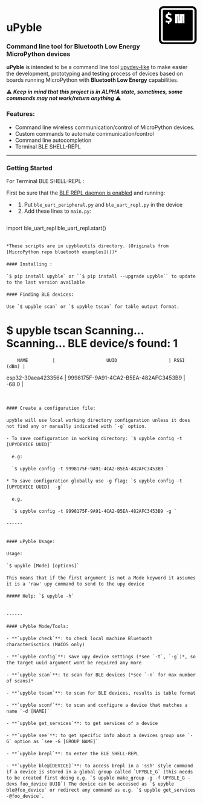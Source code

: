 <img align="right" width="100" height="100" src="https://raw.githubusercontent.com/Carglglz/upydev/master/uPydevlogo.png">

# uPyble


### Command line tool for Bluetooth Low Energy MicroPython devices

**uPyble** is intended to be a command line tool [upydev-like](https://github.com/Carglglz/upydev/) to make easier the development, prototyping and testing process of devices based on boards running MicroPython with **Bluetooth Low Energy** capabilities.

⚠️ ***Keep in mind that this project is in ALPHA state, sometimes, some commands may not work/return anything*** ⚠️


### Features:

* Command line wireless communication/control of MicroPython devices.
* Custom commands to automate communication/control
* Command line autocompletion
* Terminal BLE SHELL-REPL

------

### Getting Started

For Terminal BLE SHELL-REPL :

First be sure that the <u>BLE REPL daemon is enabled</u> and running:
  * 1) Put `ble_uart_peripheral.py` and `ble_uart_repl.py` in the device
  * 2) Add these lines to `main.py`:
  > ```
  import ble_uart_repl
  ble_uart_repl.start()
  ```

*These scripts are in upybleutils directory. (Originals from [MicroPython repo bluetooth examples]())*

#### Installing :

`$ pip install upyble` or ``$ pip install --upgrade upyble`` to update to the last version available

#### Finding BLE devices:

Use `$ upyble scan` or `$ upyble tscan` for table output format.
```
$ upyble tscan
Scanning...
Scanning...
BLE device/s found: 1
==============================================================================
        NAME         |                   UUID                   | RSSI (dBm) |
 esp32-30aea4233564  |   9998175F-9A91-4CA2-B5EA-482AFC3453B9   |   -68.0    |
```


#### Create a configuration file:

upyble will use local working directory configuration unless it does not find any or manually indicated with `-g` option.

- To save configuration in working directory: `$ upyble config -t [UPYDEVICE UUID]`

  e.g:

  `$ upyble config -t 9998175F-9A91-4CA2-B5EA-482AFC3453B9 `

* To save configuration globally use -g flag: `$ upyble config -t [UPYDEVICE UUID]  -g`

  e.g.

  `$ upyble config -t 9998175F-9A91-4CA2-B5EA-482AFC3453B9 -g `

------


#### uPyble Usage:

Usage:

`$ upyble [Mode] [options]`

This means that if the first argument is not a Mode keyword it assumes it is a 'raw' upy command to send to the upy device

##### Help: `$ upyble -h`


------

#### uPyble Mode/Tools:

- **`upyble check`**: to check local machine Bluetooth characterisctics (MACOS only)

- **`upyble config`**: save upy device settings (*see `-t`, `-g`)*, so the target uuid argument wont be required any more

- **`upyble scan`**: to scan for BLE devices (*see `-n` for max number of scans)*

- **`upyble tscan`**: to scan for BLE devices, results is table format

- **`upyble sconf`**: to scan and configure a device that matches a name `-d [NAME]`

- **`upyble get_services`**: to get services of a device

- **`upyble see`**: to get specific info about a devices group use `-G` option as `see -G [GROUP NAME]`

- **`upyble brepl`**: to enter the BLE SHELL-REPL

- **`upyble ble@[DEVICE]`**: to access brepl in a 'ssh' style command if a device is stored in a global group called `UPYBLE_G` (this needs to be created first doing e.g. `$ upyble make_group -g -f UPYBLE_G -devs foo_device UUID`) The device can be accessed as `$ upyble ble@foo_device` or redirect any command as e.g. `$ upyble get_services -@foo_device`.
